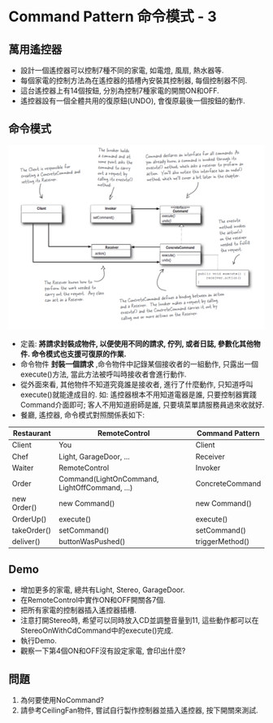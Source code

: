 # Command Pattern 命令模式 - 3

## 萬用遙控器
* 設計一個遙控器可以控制7種不同的家電, 如電燈, 風扇, 熱水器等.
* 每個家電的控制方法為在遙控器的插槽內安裝其控制器, 每個控制器不同.
* 這台遙控器上有14個按鈕, 分別為控制7種家電的開關ON和OFF.
* 遙控器設有一個全體共用的復原鈕(UNDO), 會復原最後一個按鈕的動作.

## 命令模式

![Alt text](../resource/command.png "Command Pattern Class Graph")

* 定義: __將請求封裝成物件, 以便使用不同的請求, 佇列, 或者日誌, 參數化其他物件. 命令模式也支援可復原的作業.__
* 命令物件 __封裝一個請求__ ,命令物件中記錄某個接收者的一組動作, 只露出一個execute()方法, 當此方法被呼叫時接收者會進行動作.
* 從外面來看, 其他物件不知道究竟誰是接收者, 進行了什麼動作, 只知道呼叫execute()就能達成目的. 如: 遙控器根本不用知道電器是誰, 只要控制器實踐Command介面即可; 客人不用知道廚師是誰, 只要填菜單請服務員過來收就好.
* 餐廳, 遙控器, 命令模式對照關係表如下:

Restaurant|RemoteControl|Command Pattern
--|--|--
Client|You|Client
Chef|Light, GarageDoor, ...|Receiver
Waiter|RemoteControl|Invoker
Order|Command(LightOnCommand, LightOffCommand, ...)|ConcreteCommand
new Order()|new Command()|new Command()
OrderUp()|execute()|execute()
takeOrder()|setCommand()|setCommand()
deliver()|buttonWasPushed()|triggerMethod()

## Demo
* 增加更多的家電, 總共有Light, Stereo, GarageDoor.
* 在RemoteControl中實作ON和OFF開關各7個.
* 把所有家電的控制器插入遙控器插槽.
* 注意打開Stereo時, 希望可以同時放入CD並調整音量到11, 這些動作都可以在StereoOnWithCdCommand中的execute()完成.
* 執行Demo.
* 觀察一下第4個ON和OFF沒有設定家電, 會印出什麼? 

## 問題
1. 為何要使用NoCommand?
1. 請參考CeilingFan物件, 嘗試自行製作控制器並插入遙控器, 按下開關來測試.